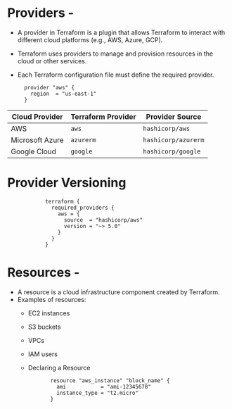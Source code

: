 # Providers -
- A provider in Terraform is a plugin that allows Terraform to interact with different cloud platforms (e.g., AWS, Azure, GCP).
- Terraform uses providers to manage and provision resources in the cloud or other services.
- Each Terraform configuration file must define the required provider.

        provider "aws" {
          region  = "us-east-1"
        }



| **Cloud Provider**  | **Terraform Provider**          | **Provider Source**                 |
|--------------------|--------------------------------|-------------------------------------|
| AWS              | `aws`                          | `hashicorp/aws`                    |
| Microsoft Azure  | `azurerm`                      | `hashicorp/azurerm`                |
| Google Cloud     | `google`                       | `hashicorp/google`                 |


# Provider Versioning

                terraform {
                  required_providers {
                    aws = {
                      source  = "hashicorp/aws"
                      version = "~> 5.0"
                    }
                  }
                }



# Resources -
- A resource is a cloud infrastructure component created by Terraform.
- Examples of resources:
   - EC2 instances
   - S3 buckets
   - VPCs
   - IAM users
   - Declaring a Resource


                resource "aws_instance" "block_name" {
                  ami           = "ami-12345678"
                  instance_type = "t2.micro"
                }



